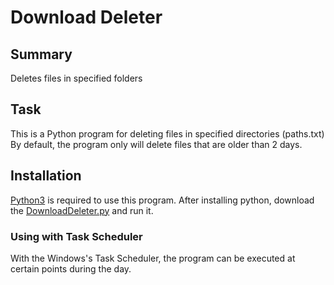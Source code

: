 # Download Deleter

## Summary
Deletes files in specified folders

## Task
This is a Python program for deleting files in specified directories (paths.txt)
By default, the program only will delete files that are older than 2 days.

## Installation
[Python3](https://www.python.org/downloads/) is required to use this program.
After installing python, download the [DownloadDeleter.py](https://raw.githubusercontent.com/neb0003/pyDownloadDeleter/master/DownloadDeleter.py) and run it.
### Using with Task Scheduler
With the Windows's Task Scheduler, the program can be executed at certain points during the day.
